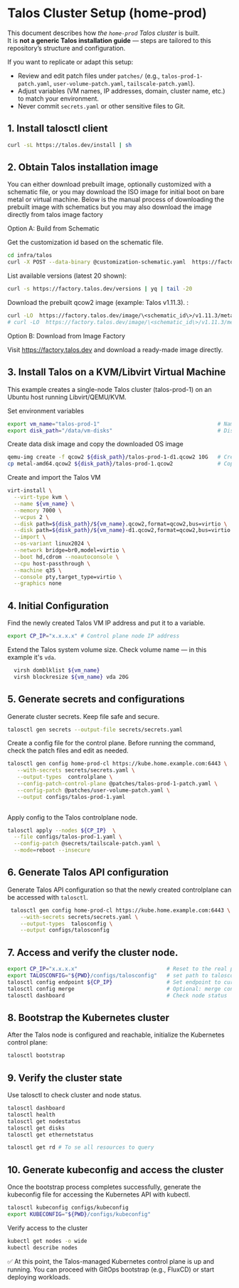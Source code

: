 # Talos Cluster Setup (home-prod)

This document describes how *the `home-prod` Talos cluster* is built.  
It is **not a generic Talos installation guide** — steps are tailored to this repository’s structure and configuration.  

If you want to replicate or adapt this setup:
- Review and edit patch files under `patches/` (e.g., `talos-prod-1-patch.yaml`, `user-volume-patch.yaml`, `tailscale-patch.yaml`).
- Adjust variables (VM names, IP addresses, domain, cluster name, etc.) to match your environment.
- Never commit `secrets.yaml` or other sensitive files to Git.


## 1. Install talosctl client
```bash
curl -sL https://talos.dev/install | sh
```
## 2. Obtain Talos installation image
You can either download prebuilt image, optionally customized with a schematic file, or you may download the ISO image for initial boot on bare metal or virtual machine. Below is the manual process of downloading the prebuilt image with schematics but you may also download the image directly from talos image factory

Option A: Build from Schematic

Get the customization id based on the schematic file.
```bash
cd infra/talos
curl -X POST --data-binary @customization-schematic.yaml  https://factory.talos.dev/schematics 
```
List available versions (latest 20 shown):
```bash
curl -s https://factory.talos.dev/versions | yq | tail -20
```
Download the prebuilt qcow2 image (example: Talos v1.11.3).   :
```bash
curl -LO  https://factory.talos.dev/image/\<schematic_id\>/v1.11.3/metal-amd64.qcow2   # QCOW2 prebuilt image for virtual machine 
# curl -LO  https://factory.talos.dev/image/\<schematic_id\>/v1.11.3/metal-amd64.iso   # ISO image for bare metal or virtual machine initial boot

```
Option B: Download from Image Factory

Visit https://factory.talos.dev and download a ready-made image directly.

## 3. Install Talos on a KVM/Libvirt Virtual Machine
This example creates a single-node Talos cluster (talos-prod-1) on an Ubuntu host running Libvirt/QEMU/KVM.

Set environment variables
```bash 
export vm_name="talos-prod-1"                                     # Name of the VM
export disk_path="/data/vm-disks"                                 # Disk path to images
```

Create data disk image and copy the downloaded OS image
```bash
qemu-img create -f qcow2 ${disk_path}/talos-prod-1-d1.qcow2 10G   # Create user data disk
cp metal-amd64.qcow2 ${disk_path}/talos-prod-1.qcow2              # Copy the OS image in place
```

Create and import the Talos VM
```bash
virt-install \
  --virt-type kvm \
  --name ${vm_name} \
  --memory 7000 \
  --vcpus 2 \
  --disk path=${disk_path}/${vm_name}.qcow2,format=qcow2,bus=virtio \
  --disk path=${disk_path}/${vm_name}-d1.qcow2,format=qcow2,bus=virtio \
  --import \
  --os-variant linux2024 \
  --network bridge=br0,model=virtio \
  --boot hd,cdrom --noautoconsole \
  --cpu host-passthrough \
  --machine q35 \
  --console pty,target_type=virtio \
  --graphics none
  ```
<!--
   --disk pool=vm-disks,size=20,format=qcow2,bus=virtio \  # Create image dynamically during vm creation from given pool
   --cdrom ${talos_iso} \  # in case using ISO image for initial boot
   --boot loader=/usr/share/OVMF/OVMF_CODE_4M.fd,loader.readonly=yes,loader.type=pflash,nvram.template=/usr/share/OVMF/OVMF_VARS_4M.fd  # For using EFI boot loader, w/o secure boot
 -->
 
 ## 4. Initial Configuration
 Find the newly created Talos VM IP address and put it to a variable. 
 ```bash
 export CP_IP="x.x.x.x" # Control plane node IP address
```

 Extend the Talos system volume size. Check volume name — in this example it's `vda`.
```bash
  virsh domblklist ${vm_name}
  virsh blockresize ${vm_name} vda 20G 
```
## 5. Generate secrets and configurations
Generate cluster secrets. Keep file safe and secure.
```bash
talosctl gen secrets --output-file secrets/secrets.yaml
```

Create a config file for the control plane. Before running the command, check the patch files and edit as needed.
 ```bash
 talosctl gen config home-prod-cl https://kube.home.example.com:6443 \
    --with-secrets secrets/secrets.yaml \
    --output-types  controlplane \
    --config-patch-control-plane @patches/talos-prod-1-patch.yaml \
    --config-patch @patches/user-volume-patch.yaml \
    --output configs/talos-prod-1.yaml
    
```

Apply config to the Talos controlplane node.
```bash
talosctl apply --nodes ${CP_IP}  \
  --file configs/talos-prod-1.yaml \
  --config-patch @secrets/tailscale-patch.yaml \
  --mode=reboot --insecure
```

## 6. Generate Talos API configuration
Generate Talos API configuration so that the newly created controlplane can be accessed with `talosctl`.
```bash
 talosctl gen config home-prod-cl https://kube.home.example.com:6443 \
    --with-secrets secrets/secrets.yaml \
    --output-types  talosconfig \
    --output configs/talosconfig
```

## 7. Access and verify the cluster node.
```bash
export CP_IP="x.x.x.x"                            # Reset to the real permanent IP
export TALOSCONFIG="${PWD}/configs/talosconfig"   # set path to talosconfig
talosctl config endpoint ${CP_IP}                 # Set endpoint to current Talos node ip.
talosctl config merge                             # Optional: merge config to default path 
talosctl dashboard                                # Check node status 
```

## 8. Bootstrap the Kubernetes cluster
After the Talos node is configured and reachable, initialize the Kubernetes control plane:
```bash
talosctl bootstrap 
```

## 9. Verify the cluster state
Use talosctl to check cluster and node status.
```bash
talosctl dashboard                                
talosctl health
talosctl get nodestatus
talosctl get disks
talosctl get ethernetstatus

talosctl get rd # To se all resources to query
```

## 10. Generate kubeconfig and access the cluster
Once the bootstrap process completes successfully, generate the kubeconfig file for accessing the Kubernetes API with kubectl. 

```bash
talosctl kubeconfig configs/kubeconfig
export KUBECONFIG="${PWD}/configs/kubeconfig"

```

Verify access to the cluster
```bash
kubectl get nodes -o wide
kubectl describe nodes
```

✅ At this point, the Talos-managed Kubernetes control plane is up and running.
You can proceed with GitOps bootstrap (e.g., FluxCD) or start deploying workloads.   